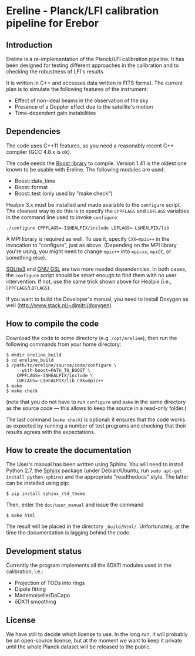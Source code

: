 Ereline - Planck/LFI calibration pipeline for Erebor
====================================================


Introduction
------------

Ereline is a re-implementation of the Planck/LFI calibration pipeline.
It has been designed for testing different approaches in the
calibration and to checking the robustness of LFI's results.

It is written in C++ and accesses data written in FITS format. The
current plan is to simulate the following features of the instrument:

- Effect of non-ideal beams in the observation of the sky
- Presence of a Doppler effect due to the satellite's motion
- Time-dependent gain instabilities


Dependencies
------------

The code uses C++11 features, so you need a reasonably recent C++
compiler (GCC 4.8.x is ok).

The code needs the [Boost library](http://www.boost.org) to compile.
Version 1.41 is the oldest one known to be usable with Ereline. The
following modules are used:

- Boost::date_time
- Boost::format
- Boost::test (only used by "make check")

Healpix 3.x must be installed and made available to the `configure`
script. The cleanest way to do this is to specify the `CPPFLAGS` and
`LDFLAGS` variables in the command line used to invoke `configure`:

    ./configure CPPFLAGS=-I$HEALPIX/include LDFLAGS=-L$HEALPIX/lib

A MPI library is required as well. To use it, specify `CXX=mpic++` in
the invocation to "configure", just as above. (Depending on the MPI
library you're using, you might need to change `mpic++` into `mpicxx`,
`mpiCC`, or something else).

[SQLite3](http://www.sqlite.org/) and
[GNU GSL](http://www.gnu.org/software/gsl/) are two more needed
dependencies. In both cases, the `configure` script should be smart
enough to find them with no user intervention. If not, use the same
trick shown above for Healpix (i.e., `CPPFLAGS`/`LDFLAGS`).

If you want to build the Developer's manual, you need to install
Doxygen as well (http://www.stack.nl/~dimitri/doxygen).


How to compile the code
-----------------------

Download the code to some directory (e.g. `/opt/ereline`), then run
the following commands from your home directory:

    $ mkdir ereline_build
    $ cd ereline_build
    $ /path/to/ereline/source/code/configure \
        --with-boost=PATH_TO_BOOST \
        CPPFLAGS=-I$HEALPIX/include \
        LDFLAGS=-L$HEALPIX/lib CXX=mpic++
    $ make
    $ make check

(note that you do not have to run `configure` and `make` in the same
directory as the source code — this allows to keep the source in a
read-only folder.)

The last command (`make check`) is optional: it ensures that the code
works as expected by running a number of test programs and checking
that their results agrees with the expectations.


How to create the documentation
-------------------------------

The User's manual has been written using Sphinx. You will need to
install Python 2.7, the [Sphinx](http://sphinx-doc.org/) package
(under Debian/Ubuntu, run `sudo apt-get install python-sphinx`) and
the appropriate "readthedocs" style. The latter can be installed using
pip:

    $ pip install sphinx_rtd_theme

Then, enter the `doc/user_manual` and issue the command

    $ make html

The result will be placed in the directory `_build/html/`.
Unfortunately, at the time the documentation is lagging behind the
code.


Development status
------------------

Currently the program implements all the δDX11 modules used in the
calibration, i.e.:

- Projection of TODs into rings
- Dipole fitting
- Mademoiselle/DaCapo
- δDX11 smoothing


License
-------

We have still to decide which license to use. In the long run, it will
probably be an open-source license, but at the moment we want to keep
it private until the whole Planck dataset will be released to the
public.
